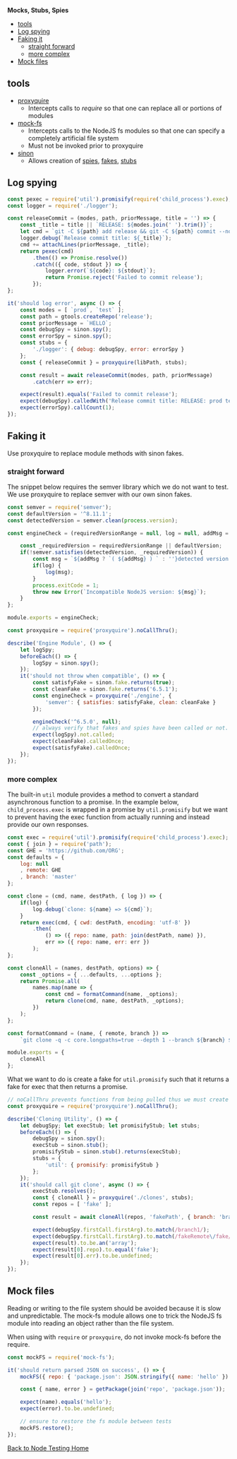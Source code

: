 __Mocks, Stubs, Spies__

- [tools](#tools)
- [Log spying](#log-spying)
- [Faking it](#faking-it)
  - [straight forward](#straight-forward)
  - [more complex](#more-complex)
- [Mock files](#mock-files)

## tools

- [proxyquire](https://github.com/thlorenz/proxyquire)
  - Intercepts calls to _require_ so that one can replace all or portions of modules
- [mock-fs](https://github.com/tschaub/mock-fs)
  - Intercepts calls to the NodeJS fs modules so that one can specify a completely artificial file system
  - Must not be invoked prior to proxyquire
- [sinon](https://sinonjs.org/releases/v8.1.1/)
  - Allows creation of [spies](https://sinonjs.org/releases/v8.1.1/spies/), [fakes](https://sinonjs.org/releases/v8.1.1/fakes/), [stubs](https://sinonjs.org/releases/v8.1.1/stubs/)


## Log spying

```js
const pexec = require('util').promisify(require('child_process').exec);
const logger = require('./logger');

const releaseCommit = (modes, path, priorMessage, title = '') => {
    const _title = title || `RELEASE: ${modes.join(' ').trim()}`;
    let cmd = `git -C ${path} add release && git -C ${path} commit --no-verify -qm "${_title}"`;
    logger.debug(`Release commit title: ${_title}`);
    cmd += attachLines(priorMessage, _title);
    return pexec(cmd)
        .then(() => Promise.resolve())
        .catch(({ code, stdout }) => {
            logger.error(`${code}: ${stdout}`);
            return Promise.reject('Failed to commit release');
        });
};
```

```js
it('should log error', async () => {
    const modes = [ `prod`, `test` ];
    const path = gtools.createRepo('release');
    const priorMessage = `HELLO`;
    const debugSpy = sinon.spy();
    const errorSpy = sinon.spy();
    const stubs = {
        './logger': { debug: debugSpy, error: errorSpy }
    };
    const { releaseCommit } = proxyquire(libPath, stubs);

    const result = await releaseCommit(modes, path, priorMessage)
        .catch(err => err);

    expect(result).equals('Failed to commit release');
    expect(debugSpy).calledWith('Release commit title: RELEASE: prod test');
    expect(errorSpy).callCount(1);
});
```

## Faking it

Use proxyquire to replace module methods with sinon fakes.


### straight forward

The snippet below requires the semver library which we do not want to test. We use proxyquire to replace semver with our own sinon fakes.

```js
const semver = require('semver');
const defaultVersion = '^8.11.1';
const detectedVersion = semver.clean(process.version);

const engineCheck = (requiredVersionRange = null, log = null, addMsg = '') => {

    const _requiredVersion = requiredVersionRange || defaultVersion;
    if(!semver.satisfies(detectedVersion, _requiredVersion)) {
        const msg = `${addMsg ? `( ${addMsg} ) ` : ''}detected version ${detectedVersion} but required ${_requiredVersion}`;
        if(log) {
            log(msg);
        }
        process.exitCode = 1;
        throw new Error(`Incompatible NodeJS version: ${msg}`);
    }
};

module.exports = engineCheck;
```

```js
const proxyquire = require('proxyquire').noCallThru();

describe('Engine Module', () => {
    let logSpy;
    beforeEach(() => {
        logSpy = sinon.spy();
    });
    it('should not throw when compatible', () => {
        const satisfyFake = sinon.fake.returns(true);
        const cleanFake = sinon.fake.returns('6.5.1');
        const engineCheck = proxyquire('./engine', {
            'semver': { satisfies: satisfyFake, clean: cleanFake }
        });

        engineCheck('^6.5.0', null);
        // always verify that fakes and spies have been called or not.
        expect(logSpy).not.called;
        expect(cleanFake).calledOnce;
        expect(satisfyFake).calledOnce;
    });
});
```

### more complex

The built-in `util` module provides a method to convert a standard asynchronous function to a promise. In the example below,  `child_process.exec` is wrapped in a promise by `util.promisify` but we want to prevent having the exec function from actually running and instead provide our own responses.

```js
const exec = require('util').promisify(require('child_process').exec);
const { join } = require('path');
const GHE = 'https://github.com/ORG';
const defaults = {
    log: null
    , remote: GHE
    , branch: 'master'
};

const clone = (cmd, name, destPath, { log }) => {
    if(log) {
        log.debug(`clone: ${name} => ${cmd}`);
    }
    return exec(cmd, { cwd: destPath, encoding: 'utf-8' })
        .then(
            () => ({ repo: name, path: join(destPath, name) }),
            err => ({ repo: name, err: err })
        );
};

const cloneAll = (names, destPath, options) => {
    const _options = { ...defaults, ...options };
    return Promise.all(
        names.map(name => {
            const cmd = formatCommand(name, _options);
            return clone(cmd, name, destPath, _options);
        })
    );
};

const formatCommand = (name, { remote, branch }) =>
    `git clone -q -c core.longpaths=true --depth 1 --branch ${branch} ${remote}/${name}`;

module.exports = {
    cloneAll
};

```

What we want to do is create a fake for `util.promisify` such that it returns a fake for exec that then returns a promise.

```js
// noCallThru prevents functions from being pulled thus we must create our own
const proxyquire = require('proxyquire').noCallThru();

describe('Cloning Utility', () => {
    let debugSpy; let execStub; let promisifyStub; let stubs;
    beforeEach(() => {
        debugSpy = sinon.spy();
        execStub = sinon.stub();
        promisifyStub = sinon.stub().returns(execStub);
        stubs = {
            'util': { promisify: promisifyStub }
        };
    });
    it('should call git clone', async () => {
        execStub.resolves();
        const { cloneAll } = proxyquire('./clones', stubs);
        const repos = [ 'fake' ];

        const result = await cloneAll(repos, 'fakePath', { branch: 'branch1', log:{ debug: debugSpy }, remote: 'fakeRemote' });

        expect(debugSpy.firstCall.firstArg).to.match(/branch1/);
        expect(debugSpy.firstCall.firstArg).to.match(/fakeRemote\/fake/);
        expect(result).to.be.an('array');
        expect(result[0].repo).to.equal('fake');
        expect(result[0].err).to.be.undefined;
    });
});
```

## Mock files

Reading or writing to the file system should be avoided because it is slow and unpredictable. The mock-fs module allows one to trick the NodeJS fs module into reading an object rather than the file system.

When using with `require` or `proxyquire`, do not invoke mock-fs before the require.

```js
const mockFS = require('mock-fs');

it('should return parsed JSON on success', () => {
    mockFS({ repo: { 'package.json': JSON.stringify({ name: 'hello' }) } });

    const { name, error } = getPackage(join('repo', 'package.json'));

    expect(name).equals('hello');
    expect(error).to.be.undefined;

    // ensure to restore the fs module between tests
    mockFS.restore();
});
```

[Back to Node Testing Home](./node-testing-home.md)
